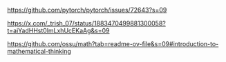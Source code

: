 https://github.com/pytorch/pytorch/issues/72643?s=09

https://x.com/_trish_07/status/1883470499881300058?t=aiYadHHst0lmLxhUcEKaAg&s=09

https://github.com/ossu/math?tab=readme-ov-file&s=09#introduction-to-mathematical-thinking